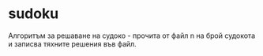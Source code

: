 # sudoku
Алгоритъм за решаване на судоко - прочита от файл n на брой судокота и записва тяхните решения във файл.

